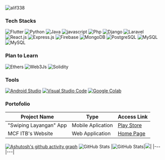 <p> <img src="https://komarev.com/ghpvc/?username=alif338&color=green" alt="alif338"> </p>

### Tech Stacks
<p>
  <img alt="Flutter" src="https://img.shields.io/badge/-Flutter-3498eb?style=for-the-badge&logo=flutter&logoColor=white" />
  <img alt="Python" src="https://img.shields.io/badge/-Python-4B8BBE?style=for-the-badge&logo=python&logoColor=white"/>
  <img alt="Java" src="https://img.shields.io/badge/-Java-eb8334?style=for-the-badge&logo=java&logoColor=white" /> 
  <img alt="javascript" src="https://img.shields.io/badge/-Javascript-000000?style=for-the-badge&logo=javascript&logoColor=f0db4f" /> 
  <img alt="Php" src="https://img.shields.io/badge/-Php-4934eb?style=for-the-badge&logo=php&logoColor=white" />
  <img alt="Django" src="https://img.shields.io/badge/-Django-014d00?style=for-the-badge&logo=django&logoColor=white"/>
  <img alt="Laravel" src="https://img.shields.io/badge/-Laravel-ff0000?style=for-the-badge&logo=laravel&logoColor=white" />
  <img alt="React.js" src="https://img.shields.io/badge/-React.js-404d59?style=for-the-badge&logo=react&logoColor=61DAFB" /> 
  <img alt="Express.js" src="https://img.shields.io/badge/-Express.js-404d59?style=for-the-badge&logo=express&logoColor=white" /> 
  <img alt="Firebase" src="https://img.shields.io/badge/-Firebase-ffa200?style=for-the-badge&logo=firebase&logoColor=white"/>
  <img alt="MongoDB" src="https://img.shields.io/badge/-MongoDB-3fa037?style=for-the-badge&logo=mongodb&logoColor=white"/>
  <img alt="PostgreSQL" src="https://img.shields.io/badge/-PostgreSQL-0081cc?style=for-the-badge&logo=postgresql&logoColor=white"/>
  <img alt="MySQL" src="https://img.shields.io/badge/-MySQL-114f73?style=for-the-badge&logo=mysql&logoColor=white"/> 
  <img alt="MySQL" src="https://img.shields.io/badge/-Ruby-262626?style=for-the-badge&logo=ruby&logoColor=ff0000"/> 
</p>

### Plan to Learn
<p>
  <img alt="Ethers" src="https://img.shields.io/badge/-Ethers.js-100194?style=for-the-badge&logo=ethers&logoColor=white" />
  <img alt="Web3Js" src="https://img.shields.io/badge/-Web3.js-026fbd?style=for-the-badge&logo=web3&logoColor=white" />
  <img alt="Solidity" src="https://img.shields.io/badge/-Solidity-545454?style=for-the-badge&logo=solidity&logoColor=white" />
</p>

### Tools
<p>
  <a href="https://developer.android.com/studio"><img alt="Android Studio" src="https://img.shields.io/badge/Android_Studio-black?logo=android+studio&style=for-the-badge"/></a>
  <a href="https://code.visualstudio.com/"><img alt="Visual Studio Code" src="https://img.shields.io/badge/VSCode-black?logo=visual+studio+code&style=for-the-badge"/></a>
  <a href="https://colab.research.google.com/"><img alt="Google Colab" src="https://img.shields.io/badge/Google_Colab-black?logo=google+colab&style=for-the-badge"/></a>
</p>

### Portofolio
| Project Name | Type | Access Link |
| --- | --- | --- |
|"Swiping Layangan" App | Mobile Aplication | [Play Store](https://play.google.com/store/apps/details?id=com.ultg.kite_sweeping) |
| MCF ITB's Website | Web Application | [Home Page](https://mcf-itb-2022.com/) |


[![Ashutosh's github activity graph](https://activity-graph.herokuapp.com/graph?username=alif338&theme=gotham)](https://github.com/ashutosh00710/github-readme-activity-graph)
 <img src="https://github-readme-stats.vercel.app/api?username=alif338&amp;show_icons=true&amp;count_private=true&amp;theme=vue-dark" alt="GitHub Stats">
 |<img src="https://github-readme-stats-one-bice.vercel.app/api/top-langs/?username=alif338&langs_count=8&layout=compact&role=OWNER,ORGANIZATION_MEMBER,COLLABORATOR&theme=vue-dark" alt="GitHub Stats">|<img src="https://github-readme-streak-stats.herokuapp.com/?user=alif338&theme=vue-dark"/>|
|---|---|
